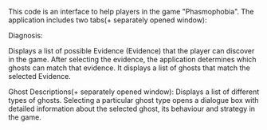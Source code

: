 This code is an interface to help players in the game "Phasmophobia". The application includes two tabs(+ separately opened window):

Diagnosis:

Displays a list of possible Evidence (Evidence) that the player can discover in the game.
After selecting the evidence, the application determines which ghosts can match that evidence.
It displays a list of ghosts that match the selected Evidence.

Ghost Descriptions(+ separately opened window):
Displays a list of different types of ghosts.
Selecting a particular ghost type opens a dialogue box with detailed information about the selected ghost, its behaviour and strategy in the game.
